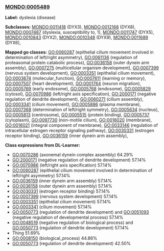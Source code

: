 
### [MONDO:0005489](http://purl.obolibrary.org/obo/MONDO_0005489)
**Label:** dyslexia (disease)

**Subclasses:** [MONDO:0011418](http://purl.obolibrary.org/obo/MONDO_0011418) (DYX3), [MONDO:0012168](http://purl.obolibrary.org/obo/MONDO_0012168) (DYX8), [MONDO:0007487](http://purl.obolibrary.org/obo/MONDO_0007487) (dyslexia, susceptibility to, 1), [MONDO:0011747](http://purl.obolibrary.org/obo/MONDO_0011747) (DYX5), [MONDO:0010843](http://purl.obolibrary.org/obo/MONDO_0010843) (DYX2), [MONDO:0010348](http://purl.obolibrary.org/obo/MONDO_0010348) (DYX9), [MONDO:0011689](http://purl.obolibrary.org/obo/MONDO_0011689) (DYX6), 

**Mapped go classes:** [GO:0060287](http://purl.obolibrary.org/obo/GO_0060287) (epithelial cilium movement involved in determination of left/right asymmetry), [GO:0061136](http://purl.obolibrary.org/obo/GO_0061136) (regulation of proteasomal protein catabolic process), [GO:0036158](http://purl.obolibrary.org/obo/GO_0036158) (outer dynein arm assembly), [GO:0007275](http://purl.obolibrary.org/obo/GO_0007275) (multicellular organism development), [GO:0007399](http://purl.obolibrary.org/obo/GO_0007399) (nervous system development), [GO:0003351](http://purl.obolibrary.org/obo/GO_0003351) (epithelial cilium movement), [GO:0003674](http://purl.obolibrary.org/obo/GO_0003674) (molecular_function), [GO:0007611](http://purl.obolibrary.org/obo/GO_0007611) (learning or memory), [GO:0007507](http://purl.obolibrary.org/obo/GO_0007507) (heart development), [GO:0001764](http://purl.obolibrary.org/obo/GO_0001764) (neuron migration), [GO:0005769](http://purl.obolibrary.org/obo/GO_0005769) (early endosome), [GO:0005768](http://purl.obolibrary.org/obo/GO_0005768) (endosome), [GO:0005829](http://purl.obolibrary.org/obo/GO_0005829) (cytosol), [GO:0070986](http://purl.obolibrary.org/obo/GO_0070986) (left/right axis specification), [GO:2000171](http://purl.obolibrary.org/obo/GO_2000171) (negative regulation of dendrite development), [GO:0060271](http://purl.obolibrary.org/obo/GO_0060271) (cilium assembly), [GO:0003341](http://purl.obolibrary.org/obo/GO_0003341) (cilium movement), [GO:0005886](http://purl.obolibrary.org/obo/GO_0005886) (plasma membrane), [GO:0007368](http://purl.obolibrary.org/obo/GO_0007368) (determination of left/right symmetry), [GO:0005634](http://purl.obolibrary.org/obo/GO_0005634) (nucleus), [GO:0005813](http://purl.obolibrary.org/obo/GO_0005813) (centrosome), [GO:0005515](http://purl.obolibrary.org/obo/GO_0005515) (protein binding), [GO:0005737](http://purl.obolibrary.org/obo/GO_0005737) (cytoplasm), [GO:0097730](http://purl.obolibrary.org/obo/GO_0097730) (non-motile cilium), [GO:0016020](http://purl.obolibrary.org/obo/GO_0016020) (membrane), [GO:0016021](http://purl.obolibrary.org/obo/GO_0016021) (integral component of membrane), [GO:0033146](http://purl.obolibrary.org/obo/GO_0033146) (regulation of intracellular estrogen receptor signaling pathway), [GO:0030331](http://purl.obolibrary.org/obo/GO_0030331) (estrogen receptor binding), [GO:0036159](http://purl.obolibrary.org/obo/GO_0036159) (inner dynein arm assembly), 

**Class expressions from DL-Learner:**

- [GO:0070286](http://purl.obolibrary.org/obo/GO_0070286) (axonemal dynein complex assembly) 64.29%
- [GO:2000171](http://purl.obolibrary.org/obo/GO_2000171) (negative regulation of dendrite development) 57.14%
- [GO:0070986](http://purl.obolibrary.org/obo/GO_0070986) (left/right axis specification) 57.14%
- [GO:0060287](http://purl.obolibrary.org/obo/GO_0060287) (epithelial cilium movement involved in determination of left/right asymmetry) 57.14%
- [GO:0036159](http://purl.obolibrary.org/obo/GO_0036159) (inner dynein arm assembly) 57.14%
- [GO:0036158](http://purl.obolibrary.org/obo/GO_0036158) (outer dynein arm assembly) 57.14%
- [GO:0030331](http://purl.obolibrary.org/obo/GO_0030331) (estrogen receptor binding) 57.14%
- [GO:0007399](http://purl.obolibrary.org/obo/GO_0007399) (nervous system development) 57.14%
- [GO:0003351](http://purl.obolibrary.org/obo/GO_0003351) (epithelial cilium movement) 57.14%
- [GO:0003341](http://purl.obolibrary.org/obo/GO_0003341) (cilium movement) 57.14%
- [GO:0050773](http://purl.obolibrary.org/obo/GO_0050773) (regulation of dendrite development) and [GO:0051093](http://purl.obolibrary.org/obo/GO_0051093) (negative regulation of developmental process) 57.14%
- [GO:0048519](http://purl.obolibrary.org/obo/GO_0048519) (negative regulation of biological process) and [GO:0050773](http://purl.obolibrary.org/obo/GO_0050773) (regulation of dendrite development) 57.14%
- Thing 51.69%
- [GO:0008150](http://purl.obolibrary.org/obo/GO_0008150) (biological_process) 44.86%
- [GO:0050773](http://purl.obolibrary.org/obo/GO_0050773) (regulation of dendrite development) 42.50%


